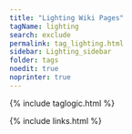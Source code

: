 ```yaml
---
title: "Lighting Wiki Pages"
tagName: lighting
search: exclude
permalink: tag_lighting.html
sidebar: Lighting_sidebar
folder: tags
noedit: true
noprinter: true
---
```

{% include taglogic.html %}

{% include links.html %}
